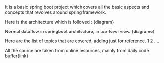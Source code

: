 It is a basic spring boot project which covers all the basic aspects and concepts that revolves around spring framework.

Here is the architecture which is followed :
{diagram}

Normal dataflow in springboot architecture, in top-level view.
{diagrame}

Here are the list of topics that are covered, adding just for reference.
1
2
....

All the source are taken from online resources, mainly from daily code buffer{link}
